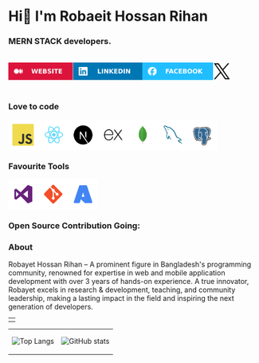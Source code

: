 # Hi👋 I'm Robaeit Hossan Rihan
### MERN STACK developers.

<br>

<div style="display:flex">
  <a href="https://robaeit-hossan-rihan.blogspot.com/"> <img src="assets/WEBSITE.svg" alt="" height="35px" width="auto"></a>
  <a href="https://www.linkedin.com/in/robaeit-hossan-rihan"> <img src="assets/LINKEDIN.svg" alt="" height="35px" width="auto"></a>
  <a href="https://www.facebook.com/robaeit.hossan2"><img src="assets/FACEBOOK.svg" alt="" height="35px" width="auto"></a>
  <a href="https://www.x.com/robaeit"><img src="assets/TWITTER.svg" alt="" height="35px" width="auto"></a>
</div>
<br>

### Love to code

<div style="display:flex">
  <img alt="" height="60px" width="60px"   src="assets/tech/JavaScript.svg"/>
  <img alt="" height="60px" width="60px"   src="assets/tech/React.svg"/>
  <!-- <img alt="" height="60px" width="60px"   src="assets/tech/Vue.js.svg"/> -->
  <img alt="" height="60px" width="60px"   src="assets/tech/Next.js.svg"/>
  <img alt="" height="60px" width="60px"   src="assets/tech/Express.svg"/>
  <img alt="" height="60px" width="60px"   src="assets/tech/MongoDB.svg"/>
  <!-- <img alt="" height="60px" width="60px"   src="assets/tech/PHP.svg"/> -->
  <!-- <img alt="" height="60px" width="60px"   src="assets/tech/Laravel.svg"/> -->
  <img alt="" height="60px" width="60px"   src="assets/tech/MySQL.svg"/>
  <!-- <img alt="" height="60px" width="60px"   src="assets/tech/Dart.svg"/> -->
  <!-- <img alt="" height="60px" width="60px"   src="assets/tech/Flutter.svg"/> -->
  <!-- <img alt="" height="60px" width="60px"   src="assets/tech/NET.svg"/> -->
  <!-- <img alt="" height="60px" width="60px"   src="assets/tech/MicrosoftSQLServer.svg"/> -->
  <img alt="" height="60px" width="60px"   src="assets/tech/PostgresSQL.svg"/>
</div>

### Favourite Tools

<div style="display:flex">
<!-- <img alt="" height="60px" width="60px"  src="assets/tech/WebStorm.svg" /> -->
<!-- <img alt="" height="60px" width="60px"  src="assets/tech/PhpStorm.svg" /> -->
<img alt="" height="60px" width="60px"  src="assets/tech/VisualStudio.svg" />
<!-- <img alt="" height="60px" width="60px"  src="assets/tech/AndroidStudio.svg" /> -->
<img alt="" height="60px" width="60px"  src="assets/tech/Git.svg" />
<img alt="" height="60px" width="60px"  src="assets/tech/Azure.svg" />
</div>

###  Open Source Contribution Going:

<table>
<tbody>
<tr>
<td>
<div style="cursor:pointer"  href="https://github.com/robaeit-hossan">
</div>
</td>

</tr>


### About
Robayet Hossan Rihan – A prominent figure in Bangladesh's programming community, renowned for expertise in web and mobile application development with over 3 years of hands-on experience. A true innovator, Robayet excels in research & development, teaching, and community leadership, making a lasting impact in the field and inspiring the next generation of developers.

<table>
<tbody>

<tr>
<td>

![Top Langs](https://github-readme-stats.vercel.app/api/top-langs/?username=rupomsoft&layout=donut&theme=dark)

</td>

<td>

![GitHub stats](https://github-readme-stats.vercel.app/api?username=rupomsoft&show_icons=true&theme=dark)

</td>
</tr>

</tbody>
</table>

